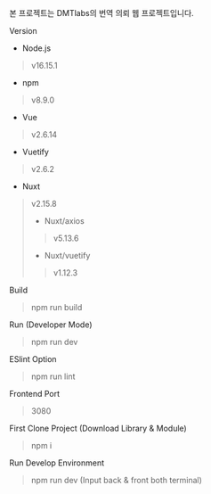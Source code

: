 본 프로젝트는 DMTlabs의 번역 의뢰 웹 프로젝트입니다.

Version
*    Node.js
>    v16.15.1   
*    npm
>    v8.9.0   
*    Vue
>    v2.6.14   
*    Vuetify
>    v2.6.2   
*    Nuxt   
>    v2.15.8
>    *   Nuxt/axios   
>>    v5.13.6
>    *   Nuxt/vuetify   
>>    v1.12.3

Build

>    npm run build

Run (Developer Mode)

>    npm run dev

ESlint Option

>    npm run lint

Frontend Port

>    3080


First Clone Project (Download Library & Module)

>    npm i

Run Develop Environment

>    npm run dev (Input back & front both terminal)

